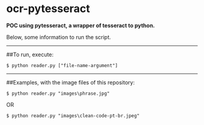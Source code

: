 # ocr-pytesseract

**POC using pytesseract, a wrapper of tesseract to python.**

Below, some information to run the script.

---

##To run, execute:
```
$ python reader.py ["file-name-argument"]
```
---

##Examples, with the image files of this repository:
```
$ python reader.py "images\phrase.jpg"
```
OR
```
$ python reader.py "images\clean-code-pt-br.jpeg"
```